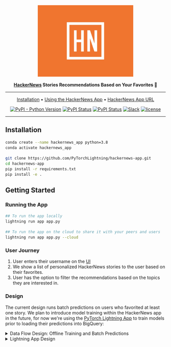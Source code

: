 <div align="center">

<img src="visuals/hn_logo.png" width="300px">

**[HackerNews](https://news.ycombinator.com/news) Stories Recommendations Based on Your Favorites :rocket:**

______________________________________________________________________

<p align="center">
  <a href="#installation">Installation</a> •
  <a href="#getting-started">Using the HackerNews App</a> •
  <a href="https://01g3zbthsnjj4qq0axpycgts35.litng-ai-03.litng.ai/view/Home">HackerNews App URL</a>
</p>

[![PyPI - Python Version](https://img.shields.io/pypi/pyversions/hackernews-app)](https://pypi.org/project/hackernews-app/)
[![PyPI Status](https://badge.fury.io/py/hackernews-app.svg)](https://badge.fury.io/py/hackernews-app)
[![PyPI Status](https://static.pepy.tech/badge/random)](https://pepy.tech/project/hackernews-app)
[![Slack](https://img.shields.io/badge/slack-chat-green.svg?logo=slack)](https://join.slack.com/t/pytorch-lightning/shared_invite/zt-pw5v393p-qRaDgEk24~EjiZNBpSQFgQ)
[![license](https://img.shields.io/badge/License-Apache%202.0-blue.svg)](https://github.com/PytorchLightning/hackernews-app/blob/master/LICENSE)

______________________________________________________________________

</div>

## Installation

```bash
conda create --name hackernews_app python=3.8
conda activate hackernews_app

git clone https://github.com/PyTorchLightning/hackernews-app.git
cd hackernews-app
pip install -r requirements.txt
pip install -e .
```

## Getting Started

### Running the App

```bash
## To run the app locally
lightning run app app.py

## To run the app on the cloud to share it with your peers and users
lightning run app app.py --cloud
```

### User Journey

1. User enters their username on the [UI](https://01g3zbthsnjj4qq0axpycgts35.litng-ai-03.litng.ai/view/Home)
1. We show a list of personalized HackerNews stories to the user based on their favorites.
1. User has the option to filter the recommendations based on the topics they are interested in.

### Design

The current design runs batch predictions on users who favorited at least one story. We plan to introduce
model training within the HackerNews app in the future, for now we're using the
[PyTorch Lightning App](https://lightning.ai/app/WYU6CrDIAS-PyTorch%20Lightning%20App) to train
models prior to loading their predictions into BigQuery:

<details>
    <summary>Data Flow Design: Offline Training and Batch Predictions</summary>
    <img src="static/design/hnapp_dataflow.jpg" alt="Image Of Data Flow"></img>
</details>

<details>
    <summary> Lightning App Design </summary>
    <p>
        The main component, ModelServeFlow, orchestrates the communication between FastAPIServer and a Streamlit
        frontend. Since Streamlit has it's own state that manages user sessions, we pass Lightning app state to
        the Streamlit App State.
    </p>
    <img src="static/design/hnapp_litflow.jpg" alt="Lightning App Flow"></img>
</details>
